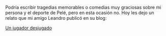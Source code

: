 <html><body><p>Podría escribir tragedias memorables o comedias muy graciosas sobre mi persona y el deporte de Pelé, pero en esta ocasión no. Hoy les dejo un relato que mi amigo Leandro publicó en su blog:



<a href="http://3paracrear.wordpress.com/2009/02/16/un-jugador-desjugado/" target="_blank">Un jugador desjugado</a></p></body></html>